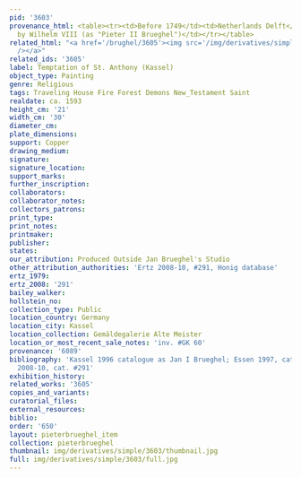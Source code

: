 ```yaml
---
pid: '3603'
provenance_html: <table><tr><td>Before 1749</td><td>Netherlands Delft</td><td>Acquired
  by Wilhelm VIII (as "Pieter II Brueghel")</td></tr></table>
related_html: "<a href='/brughel/3605'><img src='/img/derivatives/simple/3605/thumbnail.jpg'
  /></a>"
related_ids: '3605'
label: Temptation of St. Anthony (Kassel)
object_type: Painting
genre: Religious
tags: Traveling House Fire Forest Demons New_Testament Saint
realdate: ca. 1593
height_cm: '21'
width_cm: '30'
diameter_cm: 
plate_dimensions: 
support: Copper
drawing_medium: 
signature: 
signature_location: 
support_marks: 
further_inscription: 
collaborators: 
collaborator_notes: 
collectors_patrons: 
print_type: 
print_notes: 
printmaker: 
publisher: 
states: 
our_attribution: Produced Outside Jan Brueghel's Studio
other_attribution_authorities: 'Ertz 2008-10, #291, Honig database'
ertz_1979: 
ertz_2008: '291'
bailey_walker: 
hollstein_no: 
collection_type: Public
location_country: Germany
location_city: Kassel
location_collection: Gemäldegalerie Alte Meister
location_or_most_recent_sale_notes: 'inv. #GK 60'
provenance: '6089'
bibliography: 'Kassel 1996 catalogue as Jan I Brueghel; Essen 1997, cat. #39; Ertz
  2008-10, cat. #291'
exhibition_history: 
related_works: '3605'
copies_and_variants: 
curatorial_files: 
external_resources: 
biblio: 
order: '650'
layout: pieterbrueghel_item
collection: pieterbrueghel
thumbnail: img/derivatives/simple/3603/thumbnail.jpg
full: img/derivatives/simple/3603/full.jpg
---
```

